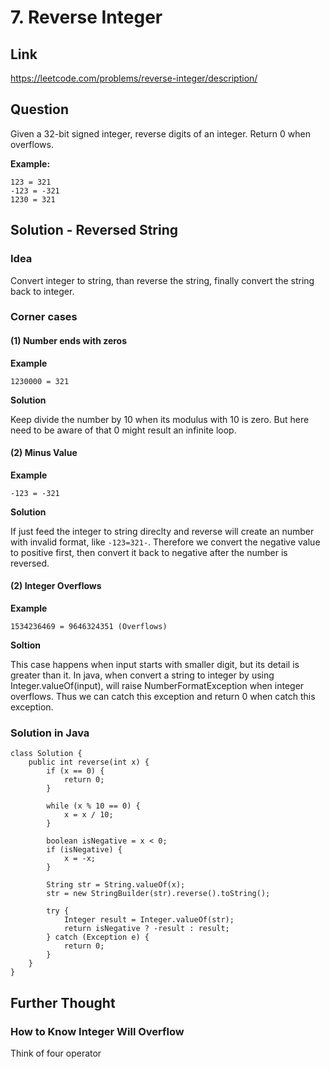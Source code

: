 # 7. Reverse Integer

## Link

https://leetcode.com/problems/reverse-integer/description/

## Question

Given a 32-bit signed integer, reverse digits of an integer.
Return 0 when overflows.

**Example:**

```
123 = 321
-123 = -321
1230 = 321
```

## Solution - Reversed String

### Idea

Convert integer to string, than reverse the string, finally convert the string back to integer.

### Corner cases

#### (1) Number ends with zeros

**Example**

```
1230000 = 321
```

**Solution**

Keep divide the number by 10 when its modulus with 10 is zero. But here need to be aware of that 0 might result an infinite loop.

#### (2) Minus Value

**Example**

```
-123 = -321
```

**Solution**

If just feed the integer to string direclty and reverse will create an number with invalid format, like `-123=321-`.
Therefore we convert the negative value to positive first, then convert it back to negative after the number is reversed.

#### (2) Integer Overflows

**Example**

```
1534236469 = 9646324351 (Overflows)
```

**Soltion** 

This case happens when input starts with smaller digit, but its detail is greater than it.
In java, when convert a string to integer by using Integer.valueOf(input), will raise NumberFormatException when integer overflows. Thus we can catch this exception and return 0 when catch this exception.

### Solution in Java

```
class Solution {
    public int reverse(int x) {
        if (x == 0) {
            return 0;
        }
        
        while (x % 10 == 0) {
            x = x / 10;
        }
        
        boolean isNegative = x < 0;
        if (isNegative) {
            x = -x;
        }
        
        String str = String.valueOf(x);
        str = new StringBuilder(str).reverse().toString();
        
        try {
            Integer result = Integer.valueOf(str);
            return isNegative ? -result : result;
        } catch (Exception e) {
            return 0;
        }        
    }
}
```

## Further Thought

### How to Know Integer Will Overflow

Think of four operator







